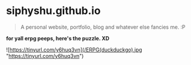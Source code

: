 # siphyshu.github.io


> A personal website, portfolio, blog and whatever else fancies me. :P


**for yall erpg peeps, here's the puzzle. XD**

![https://tinyurl.com/y6huq3vn](/ERPG(duckduckgo).jpg "https://tinyurl.com/y6huq3vn")
